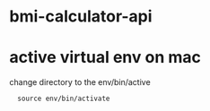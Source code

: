# bmi-calculator-api

# active virtual env on mac

change directory to the env/bin/active

```
  source env/bin/activate
```
